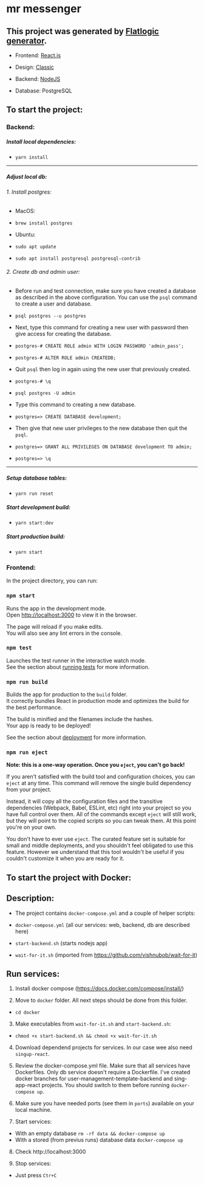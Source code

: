 
# mr messenger

## This project was generated by [Flatlogic generator](https://flatlogic.com/generator).


  - Frontend: [React.js](https://flatlogic.com/templates?framework%5B%5D=react&sort=default)
  
  - Design: [Classic](https://flatlogic.com/templates?design%5B%5D=classic&sort=default)
  
  - Backend: [NodeJS](https://flatlogic.com/templates?backend%5B%5D=nodejs&sort=default)

  - Database: PostgreSQL


## To start the project:

### Backend:

  ##### Install local dependencies:
  - `yarn install`

  ------------

  ##### Adjust local db:
  ###### 1.  Install postgres:
  - MacOS:
  - `brew install postgres`

  - Ubuntu:
  - `sudo apt update`
  - `sudo apt install postgresql postgresql-contrib`

  ###### 2. Create db and admin user:
  - Before run and test connection, make sure you have created a database as described in the above configuration. You can use the `psql` command to create a user and database.
  - `psql postgres --u postgres`

  - Next, type this command for creating a new user with password then give access for creating the database.
  - `postgres-# CREATE ROLE admin WITH LOGIN PASSWORD 'admin_pass';`
  - `postgres-# ALTER ROLE admin CREATEDB;`

  - Quit `psql` then log in again using the new user that previously created.
  - `postgres-# \q`
  - `psql postgres -U admin`

  - Type this command to creating a new database.
  - `postgres=> CREATE DATABASE development;`

  - Then give that new user privileges to the new database then quit the `psql`.
  - `postgres=> GRANT ALL PRIVILEGES ON DATABASE development TO admin;`
  - `postgres=> \q`

  ------------

  ##### Setup database tables:
  - `yarn run reset`

  ##### Start development build:
  - `yarn start:dev`

  ##### Start production build:
  - `yarn start`

### Frontend:

In the project directory, you can run:

### `npm start`

Runs the app in the development mode.<br>
Open [http://localhost:3000](http://localhost:3000) to view it in the browser.

The page will reload if you make edits.<br>
You will also see any lint errors in the console.

### `npm test`

Launches the test runner in the interactive watch mode.<br>
See the section about [running tests](#running-tests) for more information.

### `npm run build`

Builds the app for production to the `build` folder.<br>
It correctly bundles React in production mode and optimizes the build for the best performance.

The build is minified and the filenames include the hashes.<br>
Your app is ready to be deployed!

See the section about [deployment](#deployment) for more information.

### `npm run eject`

**Note: this is a one-way operation. Once you `eject`, you can't go back!**

If you aren't satisfied with the build tool and configuration choices, you can `eject` at any time. This command will remove the single build dependency from your project.

Instead, it will copy all the configuration files and the transitive dependencies (Webpack, Babel, ESLint, etc) right into your project so you have full control over them. All of the commands except `eject` will still work, but they will point to the copied scripts so you can tweak them. At this point you're on your own.

You don't have to ever use `eject`. The curated feature set is suitable for small and middle deployments, and you shouldn't feel obligated to use this feature. However we understand that this tool wouldn't be useful if you couldn't customize it when you are ready for it.


## To start the project with Docker:
  ## Description:

  - The project contains `docker-compose.yml` and a couple of helper scripts:

  - `docker-compose.yml` (all our services: web, backend, db are described here)
  - `start-backend.sh` (starts nodejs app)
  - `wait-for-it.sh` (imported from https://github.com/vishnubob/wait-for-it)

  ## Run services:

  1. Install docker compose (https://docs.docker.com/compose/install/)

  2. Move to `docker` folder. All next steps should be done from this folder.
  - `cd docker`

  3. Make executables from `wait-for-it.sh` and `start-backend.sh`:
  - `chmod +x start-backend.sh && chmod +x wait-for-it.sh`


  4. Download dependend projects for services. In our case wee also need `singup-react`.

  5. Review the docker-compose.yml file. Make sure that all services have Dockerfiles. Only db service doesn't require a Dockerfile. I've created docker branches for user-management-template-backend and sing-app-react projects. You should switch to them before running `docker-compose up`.

  6. Make sure you have needed ports (see them in `ports`) available on your local machine.

  7. Start services:
  - With an empty database `rm -rf data && docker-compose up`
  - With a stored (from previus runs) database data `docker-compose up`

  8. Check http://localhost:3000

  9. Stop services:
  - Just press `Ctr+C`
